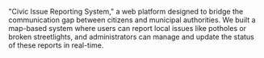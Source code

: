  "Civic Issue Reporting System," a web platform designed to bridge the communication gap between citizens and municipal authorities. We built a map-based system where users can report local issues like potholes or broken streetlights, and administrators can manage and update the status of these reports in real-time.
